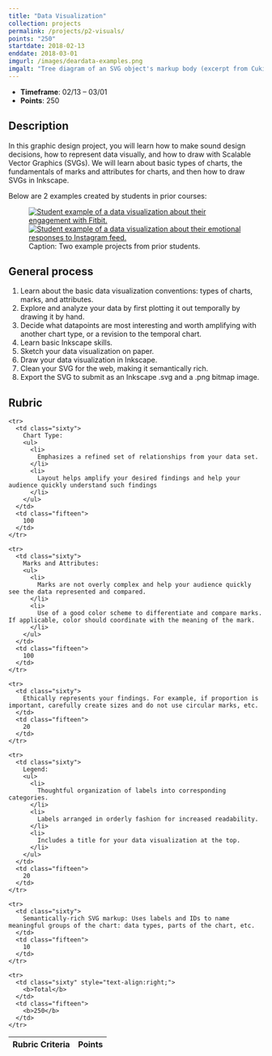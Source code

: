 ```yaml
---
title: "Data Visualization"
collection: projects
permalink: /projects/p2-visuals/
points: "250"
startdate: 2018-02-13
enddate: 2018-03-01
imgurl: /images/deardata-examples.png
imgalt: "Tree diagram of an SVG object's markup body (excerpt from Cukier, 2012)"
---
```


<ul class="project-top-info">
  <li>
    <b>Timeframe</b>: 02/13 &ndash; 03/01</li>
  <li>
    <b>Points</b>: 250</li>
</ul>

## Description

In this graphic design project, you will learn how to make sound design decisions, how to represent data visually, and how to draw with Scalable Vector Graphics (SVGs). We will learn about basic types of charts, the fundamentals of marks and attributes for charts, and then how to draw SVGs in Inkscape.

Below are 2 examples created by students in prior courses:

<figure class="figure-inline proj-img">
  <a href="/engl3844s18/images/dv-fitbit.png" target="_blank">
    <img src="/engl3844s18/images/dv-fitbit.png" alt="Student example of a data visualization about their engagement with Fitbit." />
  </a>
  <br />
  <a href="/engl3844s18/images/instagram-emotions-dataviz.png" target="_blank">
    <img src="/engl3844s18/images/instagram-emotions-dataviz.png" alt="Student example of a data visualization about their emotional responses to Instagram feed." />
  </a>
  <figcaption>
    Caption: Two example projects from prior students.
  </figcaption>
</figure>

## General process

1. Learn about the basic data visualization conventions: types of charts, marks, and attributes.
2. Explore and analyze your data by first plotting it out temporally by drawing it by hand.
3. Decide what datapoints are most interesting and worth amplifying with another chart type, or a revision to the temporal chart.
4. Learn basic Inkscape skills.
5. Sketch your data visualization on paper.
6. Draw your data visualization in Inkscape.
7. Clean your SVG for the web, making it semantically rich.
8. Export the SVG to submit as an Inkscape .svg and a .png bitmap image.

## Rubric

<table class="table striped">
  <thead>
    <tr>
      <th class="sixty">
        R<span>ubric Criteria</span>
      </th>
      <th class="fifteen">
        P<span>oints</span>
      </th>
    </tr>
  </thead>
  <tbody>

    <tr>
      <td class="sixty">
        Chart Type:
        <ul>
          <li>
            Emphasizes a refined set of relationships from your data set.
          </li>
          <li>
            Layout helps amplify your desired findings and help your audience quickly understand such findings
          </li>
        </ul>
      </td>
      <td class="fifteen">
        100
      </td>
    </tr>

    <tr>
      <td class="sixty">
        Marks and Attributes:
        <ul>
          <li>
            Marks are not overly complex and help your audience quickly see the data represented and compared.
          </li>
          <li>
            Use of a good color scheme to differentiate and compare marks. If applicable, color should coordinate with the meaning of the mark.
          </li>
        </ul>
      </td>
      <td class="fifteen">
        100
      </td>
    </tr>

    <tr>
      <td class="sixty">
        Ethically represents your findings. For example, if proportion is important, carefully create sizes and do not use circular marks, etc.
      </td>
      <td class="fifteen">
        20
      </td>
    </tr>

    <tr>
      <td class="sixty">
        Legend:
        <ul>
          <li>
            Thoughtful organization of labels into corresponding categories.
          </li>
          <li>
            Labels arranged in orderly fashion for increased readability.
          </li>
          <li>
            Includes a title for your data visualization at the top.
          </li>
        </ul>
      </td>
      <td class="fifteen">
        20
      </td>
    </tr>

    <tr>
      <td class="sixty">
        Semantically-rich SVG markup: Uses labels and IDs to name meaningful groups of the chart: data types, parts of the chart, etc.
      </td>
      <td class="fifteen">
        10
      </td>
    </tr>

    <tr>
      <td class="sixty" style="text-align:right;">
        <b>Total</b>
      </td>
      <td class="fifteen">
        <b>250</b>
      </td>
    </tr>

  </tbody>
</table>

